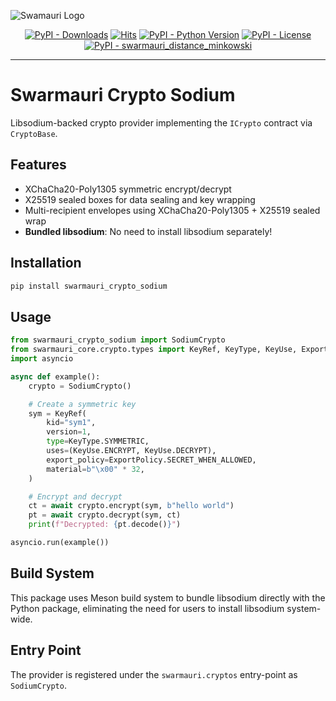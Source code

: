 
![Swamauri Logo](https://res.cloudinary.com/dbjmpekvl/image/upload/v1730099724/Swarmauri-logo-lockup-2048x757_hww01w.png)

<p align="center">
    <a href="https://pypi.org/project/swarmauri_distance_minkowski/">
        <img src="https://img.shields.io/pypi/dm/swarmauri_distance_minkowski" alt="PyPI - Downloads"/></a>
    <a href="https://hits.sh/github.com/swarmauri/swarmauri-sdk/tree/master/pkgs/standards/swarmauri_distance_minkowski/">
        <img alt="Hits" src="https://hits.sh/github.com/swarmauri/swarmauri-sdk/tree/master/pkgs/standards/swarmauri_distance_minkowski.svg"/></a>
    <a href="https://pypi.org/project/swarmauri_distance_minkowski/">
        <img src="https://img.shields.io/pypi/pyversions/swarmauri_distance_minkowski" alt="PyPI - Python Version"/></a>
    <a href="https://pypi.org/project/swarmauri_distance_minkowski/">
        <img src="https://img.shields.io/pypi/l/swarmauri_distance_minkowski" alt="PyPI - License"/></a>
    <a href="https://pypi.org/project/swarmauri_distance_minkowski/">
        <img src="https://img.shields.io/pypi/v/swarmauri_distance_minkowski?label=swarmauri_distance_minkowski&color=green" alt="PyPI - swarmauri_distance_minkowski"/></a>
</p>

---

# Swarmauri Crypto Sodium

Libsodium-backed crypto provider implementing the `ICrypto` contract via `CryptoBase`.

## Features

- XChaCha20-Poly1305 symmetric encrypt/decrypt
- X25519 sealed boxes for data sealing and key wrapping
- Multi-recipient envelopes using XChaCha20-Poly1305 + X25519 sealed wrap
- **Bundled libsodium**: No need to install libsodium separately!

## Installation

```bash
pip install swarmauri_crypto_sodium
```

## Usage

```python
from swarmauri_crypto_sodium import SodiumCrypto
from swarmauri_core.crypto.types import KeyRef, KeyType, KeyUse, ExportPolicy
import asyncio

async def example():
    crypto = SodiumCrypto()

    # Create a symmetric key
    sym = KeyRef(
        kid="sym1",
        version=1,
        type=KeyType.SYMMETRIC,
        uses=(KeyUse.ENCRYPT, KeyUse.DECRYPT),
        export_policy=ExportPolicy.SECRET_WHEN_ALLOWED,
        material=b"\x00" * 32,
    )

    # Encrypt and decrypt
    ct = await crypto.encrypt(sym, b"hello world")
    pt = await crypto.decrypt(sym, ct)
    print(f"Decrypted: {pt.decode()}")

asyncio.run(example())
```

## Build System

This package uses Meson build system to bundle libsodium directly with the Python package, eliminating the need for users to install libsodium system-wide.

## Entry Point

The provider is registered under the `swarmauri.cryptos` entry-point as `SodiumCrypto`.

